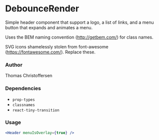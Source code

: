 # DebounceRender

Simple header component that support a logo, a list of links, and a menu button that expands and animates a menu.

Uses the BEM naming convention (http://getbem.com/) for class names.

SVG icons shamelessly stolen from font-awesome (https://fontawesome.com/). Replace these.

### Author

Thomas Christoffersen

### Dependencies

- `prop-types`
- `classnames`
- `react-tiny-transition`

### Usage

```jsx
<Header menuIsOverlay={true} />
```
